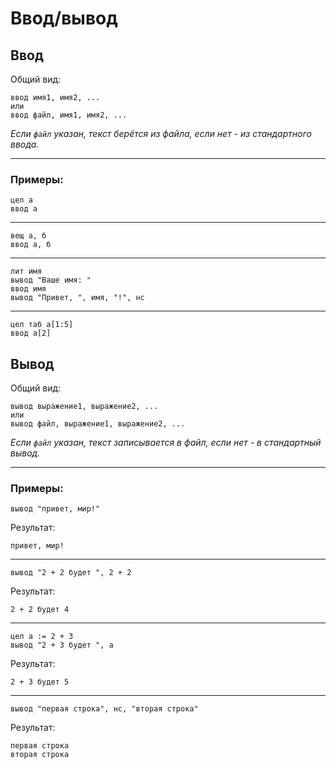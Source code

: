 <h1>Ввод/вывод</h1>

<h2>Ввод</h2>

Общий вид:

```kumir
ввод имя1, имя2, ...
или
ввод файл, имя1, имя2, ...
```

<i>Если <code>файл</code> указан, текст берётся из файла, если нет - из стандартного ввода.</i>

<hr/>

<h3>Примеры:</h3>

```kumir
цел а
ввод а
```

<hr/>

```kumir
вещ а, б
ввод а, б
```

<hr/>

```kumir
лит имя
вывод "Ваше имя: "
ввод имя
вывод "Привет, ", имя, "!", нс
```

<hr/>

```kumir
цел таб а[1:5]
ввод а[2]
```

<h2>Вывод</h2>

Общий вид:

```kumir
вывод выражение1, выражение2, ...
или
вывод файл, выражение1, выражение2, ...
```

<i>Если <code>файл</code> указан, текст записывается в файл, если нет - в стандартный вывод.</i>

<hr/>

<h3>Примеры:</h3>

```kumir
вывод "привет, мир!"
```

Результат:

```
привет, мир!
```

<hr/>

```kumir
вывод "2 + 2 будет ", 2 + 2
```

Результат:

```
2 + 2 будет 4
```

<hr/>

```kumir
цел а := 2 + 3
вывод "2 + 3 будет ", а
```

Результат:

```
2 + 3 будет 5
```

<hr/>

```kumir
вывод "первая строка", нс, "вторая строка"
```

Результат:

```
первая строка
вторая строка
```
